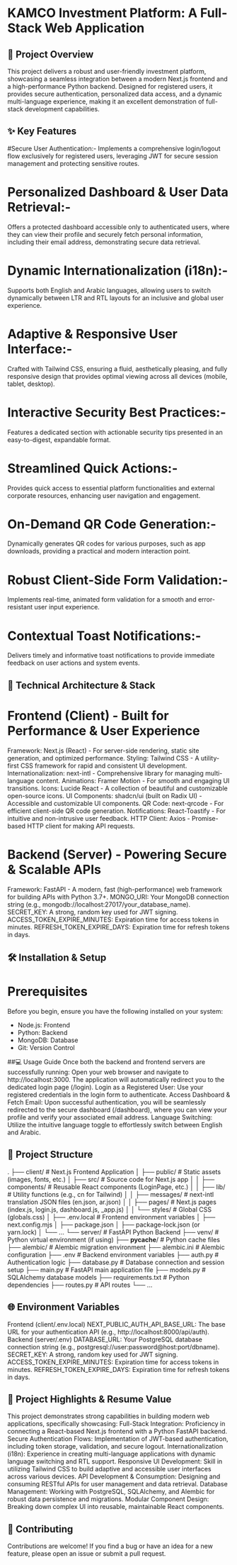 # KAMCO Investment Platform: A Full-Stack Web Application

## 🎯 Project Overview
This project delivers a robust and user-friendly investment platform, showcasing a seamless integration between a modern Next.js frontend and a high-performance Python backend. Designed for registered users, it provides secure authentication, personalized data access, and a dynamic multi-language experience, making it an excellent demonstration of full-stack development capabilities.

## ✨ Key Features
#Secure User Authentication:-
Implements a comprehensive login/logout flow exclusively for registered users, leveraging JWT for secure session management and protecting sensitive routes.

# Personalized Dashboard & User Data Retrieval:-
Offers a protected dashboard accessible only to authenticated users, where they can view their profile and securely fetch personal information, including their email address, demonstrating secure data retrieval.

# Dynamic Internationalization (i18n):-
Supports both English and Arabic languages, allowing users to switch dynamically between LTR and RTL layouts for an inclusive and global user experience.

# Adaptive & Responsive User Interface:-
Crafted with Tailwind CSS, ensuring a fluid, aesthetically pleasing, and fully responsive design that provides optimal viewing across all devices (mobile, tablet, desktop).

# Interactive Security Best Practices:-
Features a dedicated section with actionable security tips presented in an easy-to-digest, expandable format.

# Streamlined Quick Actions:-
Provides quick access to essential platform functionalities and external corporate resources, enhancing user navigation and engagement.

# On-Demand QR Code Generation:-
Dynamically generates QR codes for various purposes, such as app downloads, providing a practical and modern interaction point.

# Robust Client-Side Form Validation:-
Implements real-time, animated form validation for a smooth and error-resistant user input experience.

# Contextual Toast Notifications:-
Delivers timely and informative toast notifications to provide immediate feedback on user actions and system events.

## 🚀 Technical Architecture & Stack
# Frontend (Client) - Built for Performance & User Experience
Framework: Next.js (React) - For server-side rendering, static site generation, and optimized performance.
Styling: Tailwind CSS - A utility-first CSS framework for rapid and consistent UI development.
Internationalization: next-intl - Comprehensive library for managing multi-language content.
Animations: Framer Motion - For smooth and engaging UI transitions.
Icons: Lucide React - A collection of beautiful and customizable open-source icons.
UI Components: shadcn/ui (built on Radix UI) - Accessible and customizable UI components.
QR Code: next-qrcode - For efficient client-side QR code generation.
Notifications: React-Toastify - For intuitive and non-intrusive user feedback.
HTTP Client: Axios - Promise-based HTTP client for making API requests.

# Backend (Server) - Powering Secure & Scalable APIs
Framework: FastAPI - A modern, fast (high-performance) web framework for building APIs with Python 3.7+.
MONGO_URI: Your MongoDB connection string (e.g., mongodb://localhost:27017/your_database_name).
SECRET_KEY: A strong, random key used for JWT signing.
ACCESS_TOKEN_EXPIRE_MINUTES: Expiration time for access tokens in minutes.
REFRESH_TOKEN_EXPIRE_DAYS: Expiration time for refresh tokens in days.

## 🛠️ Installation & Setup
# Prerequisites
Before you begin, ensure you have the following installed on your system:
- Node.js: Frontend  
- Python: Backend  
- MongoDB: Database
- Git: Version Control

##💻 Usage Guide
Once both the backend and frontend servers are successfully running:
Open your web browser and navigate to http://localhost:3000.
The application will automatically redirect you to the dedicated login page (/login).
Login as a Registered User: Use your registered credentials in the login form to authenticate.
Access Dashboard & Fetch Email: Upon successful authentication, you will be seamlessly redirected to the secure dashboard (/dashboard), where you can view your profile and verify your associated email address.
Language Switching: Utilize the intuitive language toggle to effortlessly switch between English and Arabic.

## 📂 Project Structure
.
├── client/                      # Next.js Frontend Application
│   ├── public/                  # Static assets (images, fonts, etc.)
│   ├── src/                     # Source code for Next.js app
│   │   ├── components/          # Reusable React components (LoginPage, etc.)
│   │   ├── lib/                 # Utility functions (e.g., cn for Tailwind)
│   │   ├── messages/            # next-intl translation JSON files (en.json, ar.json)
│   │   ├── pages/               # Next.js pages (index.js, login.js, dashboard.js, _app.js)
│   │   └── styles/              # Global CSS (globals.css)
│   ├── .env.local               # Frontend environment variables
│   ├── next.config.mjs
│   ├── package.json
│   ├── package-lock.json (or yarn.lock)
│   └── ...
└── server/                      # FastAPI Python Backend
    ├── venv/                    # Python virtual environment (if using)
    ├── __pycache__/             # Python cache files
    ├── alembic/                 # Alembic migration environment
    ├── alembic.ini              # Alembic configuration
    ├── .env                     # Backend environment variables
    ├── auth.py                  # Authentication logic
    ├── database.py              # Database connection and session setup
    ├── main.py                  # FastAPI main application file
    ├── models.py                # SQLAlchemy database models
    ├── requirements.txt         # Python dependencies
    ├── routes.py                # API routes
    └── ...

## 🌐 Environment Variables
Frontend (client/.env.local)
NEXT_PUBLIC_AUTH_API_BASE_URL: The base URL for your authentication API (e.g., http://localhost:8000/api/auth).
Backend (server/.env)
DATABASE_URL: Your PostgreSQL database connection string (e.g., postgresql://user:password@host:port/dbname).
SECRET_KEY: A strong, random key used for JWT signing.
ACCESS_TOKEN_EXPIRE_MINUTES: Expiration time for access tokens in minutes.
REFRESH_TOKEN_EXPIRE_DAYS: Expiration time for refresh tokens in days.

## 🌟 Project Highlights & Resume Value
This project demonstrates strong capabilities in building modern web applications, specifically showcasing:
Full-Stack Integration: Proficiency in connecting a React-based Next.js frontend with a Python FastAPI backend.
Secure Authentication Flows: Implementation of JWT-based authentication, including token storage, validation, and secure logout.
Internationalization (i18n): Experience in creating multi-language applications with dynamic language switching and RTL support.
Responsive UI Development: Skill in utilizing Tailwind CSS to build adaptive and accessible user interfaces across various devices.
API Development & Consumption: Designing and consuming RESTful APIs for user management and data retrieval.
Database Management: Working with PostgreSQL, SQLAlchemy, and Alembic for robust data persistence and migrations.
Modular Component Design: Breaking down complex UI into reusable, maintainable React components.

## 🤝 Contributing
Contributions are welcome! If you find a bug or have an idea for a new feature, please open an issue or submit a pull request.
